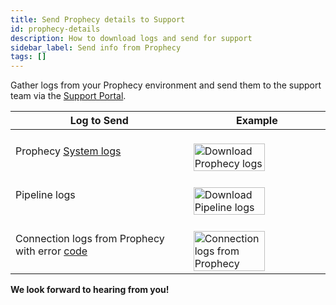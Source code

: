 ```yaml
---
title: Send Prophecy details to Support
id: prophecy-details
description: How to download logs and send for support
sidebar_label: Send info from Prophecy
tags: []
---
```


Gather logs from your Prophecy environment and send them to the support team via the [Support Portal](https://prophecy.zendesk.com/).

<table>
  <thead>
    <tr>
      <th>Log to Send</th>
      <th>        Example</th>
    </tr>
  </thead>
  <tbody>
    <tr>
      <td>Prophecy <a href="../../administration/self-hosted/download-logs#enable-prophecy-downloads-logs">System logs</a></td>
      <td>
        <br />
        <img
          src={require("./img/prophecy_logs.png").default}
          alt="Download Prophecy logs"
          width="75%"
        />
        <br />
      </td>
    </tr>
    <tr>
      <td>Pipeline logs</td>
      <td>
        <br />
        <img
          src={require("./img/pipeline_logs.png").default}
          alt="Download Pipeline logs"
          width="75%"
        />
        <br />
      </td>
    </tr>
    <tr>
      <td>Connection logs from Prophecy with error <a href="../../administration/spark-fabrics/fabric-diagnostics/">code</a></td>
      <td>
        <br />
        <img
          src={require("./img/prophecy_connection_log.png").default}
          alt="Connection logs from Prophecy"
          width="75%"
        />
        <br />
      </td>
    </tr>

  </tbody>
</table>

**We look forward to hearing from you!**
